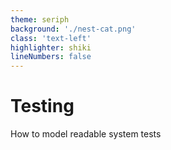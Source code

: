 ```yaml
---
theme: seriph
background: './nest-cat.png'
class: 'text-left'
highlighter: shiki
lineNumbers: false
---
```


# Testing

How to model readable system tests
